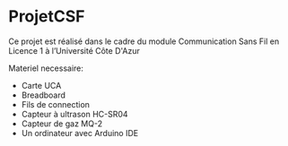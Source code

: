 # ProjetCSF
Ce projet est réalisé dans le cadre du module Communication Sans Fil en Licence 1 à l’Université Côte D'Azur



Materiel necessaire:
- Carte UCA
- Breadboard
- Fils de connection
- Capteur à ultrason HC-SR04
- Capteur de gaz MQ-2
- Un ordinateur avec Arduino IDE
